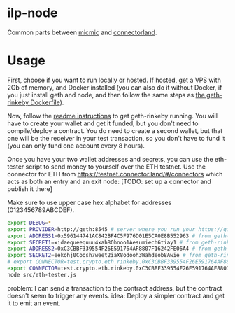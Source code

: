 # ilp-node
Common parts between [micmic](https://github.com/michielbdejong/micmic) and [connectorland](https://github.com/interledger/connector.land).

# Usage

First, choose if you want to run locally or hosted. If hosted, get a VPS with 2Gb of memory, and Docker installed (you can also do it without
Docker, if you just install geth and node, and then follow the same steps as [the geth-rinkeby Dockerfile](https://github.com/michielbdejong/geth-rinkeby-docker)).

Now, follow the [readme instructions](https://github.com/michielbdejong/geth-rinkeby-docker) to get geth-rinkeby running. You will have to create
your wallet and get it funded, but you don't need to compile/deploy a contract. You do need to create a second wallet, but that one will be the
receiver in your test transaction, so you don't have to fund it (you can only fund one account every 8 hours).

Once you have your two wallet addresses and secrets, you can use the eth-tester script
to send money to yourself over the ETH testnet. Use the connector for ETH from https://testnet.connector.land/#/connectors
which acts as both an entry and an exit node: [TODO: set up a connector and publish it there]

Make sure to use upper case hex alphabet for addresses (0123456789ABCDEF).

```sh
export DEBUG=*
export PROVIDER=http://geth:8545 # server where you run your https://github.com/michielbdejong/geth-rinkeby-docker instance
export ADDRESS1=0x596144741AC842BF4C5F976D01E5CA0E8B552963 # from geth-rinkeby-docker instructions
export SECRET1=xidaequeequuu4xah8Ohnoo1Aesumiech6tiay1 # from geth-rinkeby-docker instructions
export ADDRESS2=0xC3CBBF339554F26E591764AF8807F16242FE06A4 # from geth-rinkeby-docker instructions
export SECRET2=eekohj0Coosh7weet2iaX8odooh3Wahdeob8Awie # from geth-rinkeby-docker instructions
# export CONNECTOR=test.crypto.eth.rinkeby.0xC3CBBF339554F26E591764AF8807F16242FE06A4 # from https://testnet.connector.land/#connectors
export CONNECTOR=test.crypto.eth.rinkeby.0xC3CBBF339554F26E591764AF8807F16242FE06A4 # until connector has been set up, test same-ledger payment
node src/eth-tester.js
```

problem:
I can send a transaction to the contract address, but the contract doesn't seem to trigger any events.
idea:
Deploy a simpler contract and get it to emit an event.
